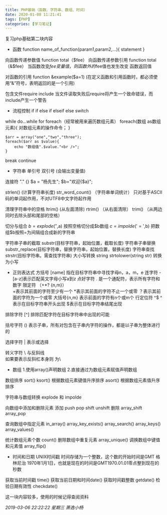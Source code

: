 ```yaml
---
title: PHP基础（函数、字符串、数组、时间）
date: 2020-01-08 11:21:41
tags: [PHP]
categories: [学习笔记]
---
```


 复习php基础第二块内容

<!--more-->



- 函数
function name_of_function(param1,param2,...){
	statement
}

向函数传递参数值   function total（$fee）
向函数传递参数引用  function total（&$fee）  当函数改变$fee变量值，则函数外的$fee值也发生改变
函数返回值   

对函数的引用  function &example($a=1)
(在定义函数和引用函数时，都必须使用“&”符号，表明返回的是一个引用)

包含文件require  include
当文件读取失败后require将产生一个致命错误，而include产生一个警告

- 流程控制
if
if else
if elseif else
switch

while
do...while
for
foreach（经常被用来遍历数组元素）
foreach(数组 as数组元素){
	对数组元素的操作命令；
}

```
$arr = array("one","two","three");
foreach($arr as $value){
	echo "数组值".$value."<br />"; 
}
```

break
continue

- 字符串
单引号
双引号 (会输出变量值)

连接符 "."   {}
$a = "杨先生";
$b="欢迎{$a}";

strlen()   (计算字符串长度)
str_word_count()   （字符串单词统计） 只对基于ASCII码的单词起作用，不对UTF8中文字符起作用

清理字符串中的空格
ltrim()  (从左面清除)
rtrim()   （从右面清除）
trim()    （从两边同时去除头部和尾部的空格）

切分与组合
$b = explode(' ',$a)   按照空格切分成$b数组
$c = impolde('=',$b)   把数组$b按照=为间隔组合成新的字符串

字符串子串的截取  substr(目标字符串，起始位置，截取长度)
字符串子串替换substr_replace(目标字符串，替换字符串，起始位置，替换长度)
字符串查找 strstr(目标字符串。需查找字符串)
大小写转换  string strtolower(string str)   转换为小写

- 正则表达式
方括号 [name] 指在目标字符串中寻找字母n，a，m，e
连字符 -    [a-z]表示匹配英文字母小写a到z
点好字符 .    是一个通配符，表示所有字符和数字
限定符 （+*? {n,m}）   
+表示其前面的字符至少有一个
*表示其前面的字符不止一个或零
？表示其前面的字符为一个或零
大括号{n,m} 表示前面的字符有n个或m个
行定位符 ^$
^表示在目标字符串开头出现
$表示在目标字符串结尾出现

排除字符 [^]
排除匹配字符在目标字符串中出现的可能

括号字符 ()
表示子串，所有对包含在子串内字符的操作，都是以子串为整体进行的

选择字符 |
表示或选择

转义字符 \  与反斜线\
如果要表示反斜杠本身则 为\\

- 数组
1.使用array()声明数组
2.直接通过为数组元素赋值声明数组

数组排序   sort()
ksort()   根据数组元素键值升序排序
asort()   根据数组元素值升序排序

字符串与数组转换  explode 和 impolde

向数组中添加和删除元素
添加  push pop shift unshift
删除  array_shift   array_pop

查询数组中指定元素 in_array()  array_key_exists() array_search() array_keys()  array_values()

统计数组元素个数 count()
删除数组中重复元素  array_unique()
调换数组中键值和元素值 array_flip()

- 时间和日期
UNIX时间戳
时间存储为一个整数，这个数的开始时间是GMT 格林尼治 1970年1月1日，也就是现在的时间是GMT1970.01.01零点整到现在的秒数

获取当前时间戳 time()
获取当前日期和时间date()
获取时间戳整数 getdate() 
检验日期有效性  checkdate()

这一块内容较多，使用的时候记得查阅资料





*2019-03-06 22:22:22 星期三
萧逸小杨*